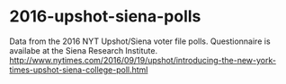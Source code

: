 # 2016-upshot-siena-polls
Data from the 2016 NYT Upshot/Siena voter file polls.
Questionnaire is availabe at the Siena Research Institute.
http://www.nytimes.com/2016/09/19/upshot/introducing-the-new-york-times-upshot-siena-college-poll.html
